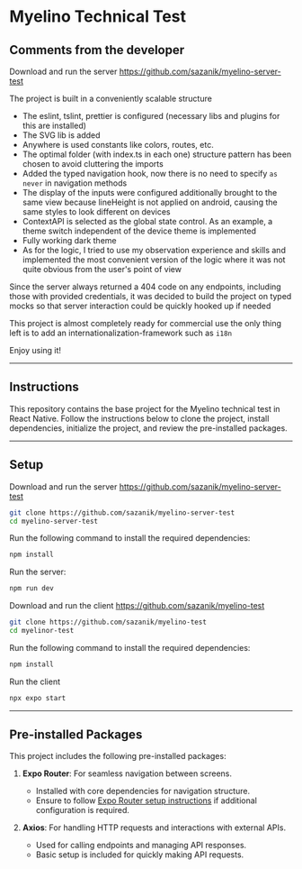 # Myelino Technical Test

## Comments from the developer

Download and run the server https://github.com/sazanik/myelino-server-test

The project is built in a conveniently scalable structure

- The eslint, tslint, prettier is configured (necessary libs and plugins for this are installed) 
- The SVG lib is added
- Anywhere is used constants like colors, routes, etc.
- The optimal folder (with index.ts in each one) structure pattern has been chosen to avoid cluttering the imports
- Added the typed navigation hook, now there is no need to specify `as never` in navigation methods
- The display of the inputs were configured additionally brought to the same view because lineHeight is not applied on android, causing the same styles to look different on devices
- ContextAPI is selected as the global state control. As an example, a theme switch independent of the device theme is implemented
- Fully working dark theme
- As for the logic, I tried to use my observation experience and skills and implemented the most convenient version of the logic where it was not quite obvious from the user's point of view

Since the server always returned a 404 code on any endpoints, including those with provided credentials, it was decided to build the project on typed mocks so that server interaction could be quickly hooked up if needed

This project is almost completely ready for commercial use the only thing left is
to add an internationalization-framework such as `i18n`


Enjoy using it!

---

## Instructions

This repository contains the base project for the Myelino technical test in React Native. Follow the instructions below to clone the project, install dependencies, initialize the project, and review the pre-installed packages.

---

## Setup

Download and run the server https://github.com/sazanik/myelino-server-test

```bash
git clone https://github.com/sazanik/myelino-server-test
cd myelino-server-test
```
Run the following command to install the required dependencies:

```bash
npm install
```

Run the server:

```bash
npm run dev
```

Download and run the client https://github.com/sazanik/myelino-test

```bash
git clone https://github.com/sazanik/myelino-test
cd myelinor-test
```

Run the following command to install the required dependencies:

```bash
npm install
```

Run the client

```bash
npx expo start
```

---

## Pre-installed Packages

This project includes the following pre-installed packages:

1. **Expo Router**: For seamless navigation between screens.

   - Installed with core dependencies for navigation structure.
   - Ensure to follow [Expo Router setup instructions](https://docs.expo.dev/router/introduction/) if additional configuration is required.

2. **Axios**: For handling HTTP requests and interactions with external APIs.
   - Used for calling endpoints and managing API responses.
   - Basic setup is included for quickly making API requests.
